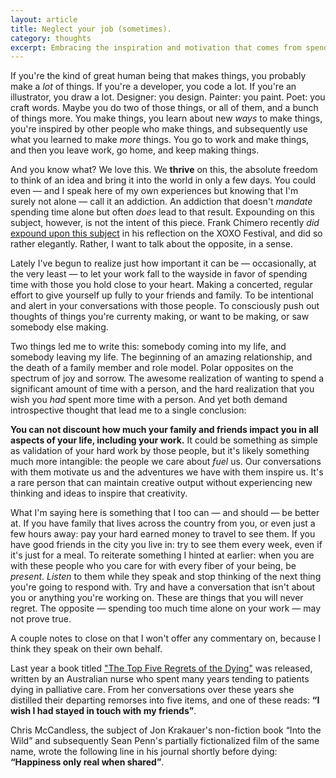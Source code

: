 ```yaml
---
layout: article
title: Neglect your job (sometimes).
category: thoughts
excerpt: Embracing the inspiration and motivation that comes from spending valuable time with friends and family.
---
```


If you're the kind of great human being that makes things, you probably make a *lot* of things. If you're a developer, you code a lot. If you're an illustrator, you draw a lot. Designer: you design. Painter: you paint. Poet: you craft words. Maybe you do two of those things, or all of them, and a bunch of things more. You make things, you learn about new *ways* to make things, you're inspired by other people who make things, and subsequently use what you learned to make *more* things. You go to work and make things, and then you leave work, go home, and keep making things.

And you know what? We love this. We **thrive** on this, the absolute freedom to think of an idea and bring it into the world in only a few days. You could even — and I speak here of my own experiences but knowing that I'm surely not alone — call it an addiction. An addiction that doesn't *mandate* spending time alone but often *does* lead to that result. Expounding on this subject, however, is not the intent of this piece. Frank Chimero recently *did* [expound upon this subject](http://frankchimero.com/blog/2013/09/the-inferno-of-independence/) in his reflection on the XOXO Festival, and did so rather elegantly. Rather, I want to talk about the opposite, in a sense.

Lately I've begun to realize just how important it can be — occasionally, at the very least — to let your work fall to the wayside in favor of spending time with those you hold close to your heart. Making a concerted, regular effort to give yourself up fully to your friends and family. To be intentional and alert in your conversations with those people. To consciously push out thoughts of things you're currenty making, or want to be making, or saw somebody else making.

Two things led me to write this: somebody coming into my life, and somebody leaving my life. The beginning of an amazing relationship, and the death of a family member and role model. Polar opposites on the spectrum of joy and sorrow. The awesome realization of wanting to spend a significant amount of time with a person, and the hard realization that you wish you *had* spent more time with a person. And yet both demand introspective thought that lead me to a single conclusion:

**You can not discount how much your family and friends impact you in all aspects of your life, including your work.** It could be something as simple as validation of your hard work by those people, but it's likely something much more intangible: the people we care about *fuel* us. Our conversations with them motivate us and the adventures we have with them inspire us. It's a rare person that can maintain creative output without experiencing new thinking and ideas to inspire that creativity.

What I'm saying here is something that I too can — and should — be better at. If you have family that lives across the country from you, or even just a few hours away: pay your hard earned money to travel to see them. If you have good friends in the city you live in: try to see them every week, even if it's just for a meal. To reiterate something I hinted at earlier: when you are with these people who you care for with every fiber of your being, be *present*. *Listen* to them while they speak and stop thinking of the next thing you're going to respond with. Try and have a conversation that isn't about you or anything you're working on. These are things that you will never regret. The opposite — spending too much time alone on your work — may not prove true.

A couple notes to close on that I won't offer any commentary on, because I think they speak on their own behalf.

Last year a book titled ["The Top Five Regrets of the Dying"](http://www.inspirationandchai.com/Regrets-of-the-Dying.html) was released, written by an Australian nurse who spent many years tending to patients dying in palliative care. From her conversations over these years she distilled their departing remorses into five items, and one of these reads: **“I wish I had stayed in touch with my friends”**.

Chris McCandless, the subject of Jon Krakauer's non-fiction book “Into the Wild” and subsequently Sean Penn's partially fictionalized film of the same name, wrote the following line in his journal shortly before dying: **“Happiness only real when shared”**.